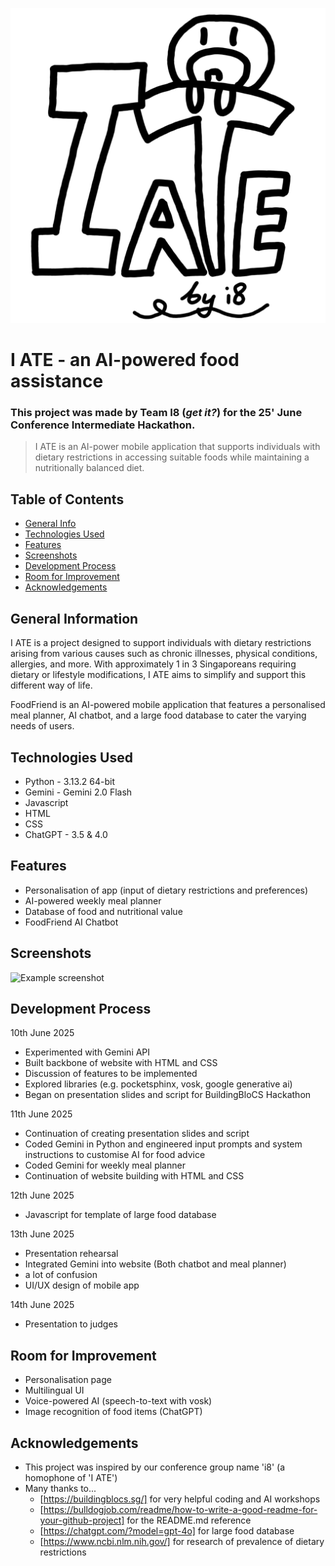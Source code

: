 ![Logo](https://github.com/pohss-com-sg/I-ATE-I8/blob/main/I%20ATE%20Logo.png)

# I ATE - an AI-powered food assistance
### This project was made by Team I8 (_get it?_) for the 25' June Conference Intermediate Hackathon.
> I ATE is an AI-power mobile application that supports individuals with dietary restrictions in accessing suitable foods while maintaining a nutritionally balanced diet.

## Table of Contents
* [General Info](#general-information)
* [Technologies Used](#technologies-used)
* [Features](#features)
* [Screenshots](#screenshots)
* [Development Process](#development-process)
* [Room for Improvement](#room-for-improvement)
* [Acknowledgements](#acknowledgements)


## General Information
I ATE is a project designed to support individuals with dietary restrictions arising from various causes such as chronic illnesses, physical conditions, allergies, and more. With approximately 1 in 3 Singaporeans requiring dietary or lifestyle modifications, I ATE aims to simplify and support this different way of life.

FoodFriend is an AI-powered mobile application that features a personalised meal planner, AI chatbot, and a large food database to cater the varying needs of users.

## Technologies Used
- Python - 3.13.2 64-bit
- Gemini - Gemini 2.0 Flash
- Javascript
- HTML
- CSS
- ChatGPT - 3.5 & 4.0


## Features
- Personalisation of app (input of dietary restrictions and preferences)
- AI-powered weekly meal planner
- Database of food and nutritional value
- FoodFriend AI Chatbot


## Screenshots
![Example screenshot](./img/screenshot.png)


## Development Process
10th June 2025
- Experimented with Gemini API
- Built backbone of website with HTML and CSS
- Discussion of features to be implemented
- Explored libraries (e.g. pocketsphinx, vosk, google generative ai)
- Began on presentation slides and script for BuildingBloCS Hackathon

11th June 2025
- Continuation of creating presentation slides and script
- Coded Gemini in Python and engineered input prompts and system instructions to customise AI for food advice
- Coded Gemini for weekly meal planner
- Continuation of website building with HTML and CSS

12th June 2025
- Javascript for template of large food database

13th June 2025
- Presentation rehearsal
- Integrated Gemini into website (Both chatbot and meal planner)
- a lot of confusion
- UI/UX design of mobile app

14th June 2025
  - Presentation to judges

## Room for Improvement
- Personalisation page
- Multilingual UI
- Voice-powered AI (speech-to-text with vosk)
- Image recognition of food items (ChatGPT)


## Acknowledgements
- This project was inspired by our conference group name 'i8' (a homophone of 'I ATE')
- Many thanks to...
  - [https://buildingblocs.sg/] for very helpful coding and AI workshops
  - [https://bulldogjob.com/readme/how-to-write-a-good-readme-for-your-github-project] for the README.md reference
  - [https://chatgpt.com/?model=gpt-4o] for large food database
  - [https://www.ncbi.nlm.nih.gov/] for research of prevalence of dietary restrictions
